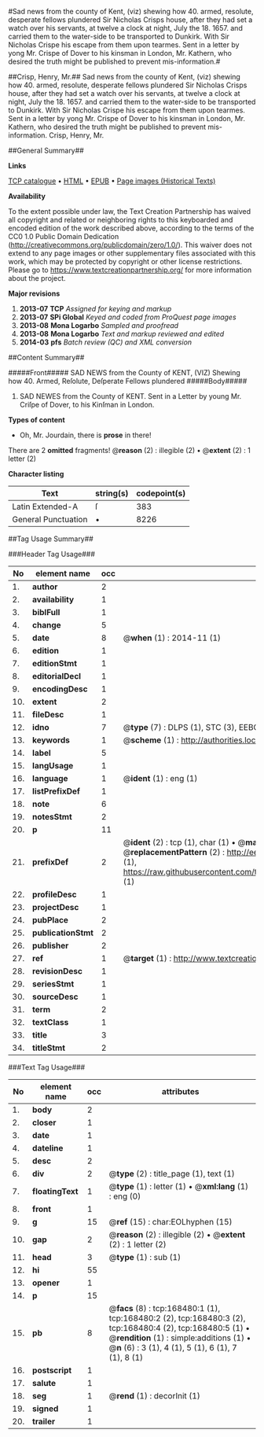 #Sad news from the county of Kent, (viz) shewing how 40. armed, resolute, desperate fellows plundered Sir Nicholas Crisps house, after they had set a watch over his servants, at twelve a clock at night, July the 18. 1657. and carried them to the water-side to be transported to Dunkirk. With Sir Nicholas Crispe his escape from them upon tearmes. Sent in a letter by yong Mr. Crispe of Dover to his kinsman in London, Mr. Kathern, who desired the truth might be published to prevent mis-information.#

##Crisp, Henry, Mr.##
Sad news from the county of Kent, (viz) shewing how 40. armed, resolute, desperate fellows plundered Sir Nicholas Crisps house, after they had set a watch over his servants, at twelve a clock at night, July the 18. 1657. and carried them to the water-side to be transported to Dunkirk. With Sir Nicholas Crispe his escape from them upon tearmes. Sent in a letter by yong Mr. Crispe of Dover to his kinsman in London, Mr. Kathern, who desired the truth might be published to prevent mis-information.
Crisp, Henry, Mr.

##General Summary##

**Links**

[TCP catalogue](http://www.ota.ox.ac.uk/tcp/)  • 
[HTML](http://tei.it.ox.ac.uk/tcp/Texts-HTML/free/A80/A80809.html)  • 
[EPUB](http://tei.it.ox.ac.uk/tcp/Texts-EPUB/free/A80/A80809.epub) • 
[Page images (Historical Texts)](https://historicaltexts.jisc.ac.uk/eebo-99866582e)

**Availability**

To the extent possible under law, the Text Creation Partnership has waived all copyright and related or neighboring rights to this keyboarded and encoded edition of the work described above, according to the terms of the CC0 1.0 Public Domain Dedication (http://creativecommons.org/publicdomain/zero/1.0/). This waiver does not extend to any page images or other supplementary files associated with this work, which may be protected by copyright or other license restrictions. Please go to https://www.textcreationpartnership.org/ for more information about the project.

**Major revisions**

1. __2013-07__ __TCP__ *Assigned for keying and markup*
1. __2013-07__ __SPi Global__ *Keyed and coded from ProQuest page images*
1. __2013-08__ __Mona Logarbo__ *Sampled and proofread*
1. __2013-08__ __Mona Logarbo__ *Text and markup reviewed and edited*
1. __2014-03__ __pfs__ *Batch review (QC) and XML conversion*

##Content Summary##

#####Front#####
SAD NEWS from the County of KENT, (VIZ) Shewing how 40. Armed, Reſolute, Deſperate Fellows plundered
#####Body#####

1. SAD NEWES from the County of KENT. Sent in a Letter by young Mr. Criſpe of Dover, to his Kinſman in London.

**Types of content**

  * Oh, Mr. Jourdain, there is **prose** in there!

There are 2 **omitted** fragments! 
 @__reason__ (2) : illegible (2)  •  @__extent__ (2) : 1 letter (2)

**Character listing**


|Text|string(s)|codepoint(s)|
|---|---|---|
|Latin Extended-A|ſ|383|
|General Punctuation|•|8226|

##Tag Usage Summary##

###Header Tag Usage###

|No|element name|occ|attributes|
|---|---|---|---|
|1.|__author__|2||
|2.|__availability__|1||
|3.|__biblFull__|1||
|4.|__change__|5||
|5.|__date__|8| @__when__ (1) : 2014-11 (1)|
|6.|__edition__|1||
|7.|__editionStmt__|1||
|8.|__editorialDecl__|1||
|9.|__encodingDesc__|1||
|10.|__extent__|2||
|11.|__fileDesc__|1||
|12.|__idno__|7| @__type__ (7) : DLPS (1), STC (3), EEBO-CITATION (1), PROQUEST (1), VID (1)|
|13.|__keywords__|1| @__scheme__ (1) : http://authorities.loc.gov/ (1)|
|14.|__label__|5||
|15.|__langUsage__|1||
|16.|__language__|1| @__ident__ (1) : eng (1)|
|17.|__listPrefixDef__|1||
|18.|__note__|6||
|19.|__notesStmt__|2||
|20.|__p__|11||
|21.|__prefixDef__|2| @__ident__ (2) : tcp (1), char (1)  •  @__matchPattern__ (2) : ([0-9\-]+):([0-9IVX]+) (1), (.+) (1)  •  @__replacementPattern__ (2) : http://eebo.chadwyck.com/downloadtiff?vid=$1&page=$2 (1), https://raw.githubusercontent.com/textcreationpartnership/Texts/master/tcpchars.xml#$1 (1)|
|22.|__profileDesc__|1||
|23.|__projectDesc__|1||
|24.|__pubPlace__|2||
|25.|__publicationStmt__|2||
|26.|__publisher__|2||
|27.|__ref__|1| @__target__ (1) : http://www.textcreationpartnership.org/docs/. (1)|
|28.|__revisionDesc__|1||
|29.|__seriesStmt__|1||
|30.|__sourceDesc__|1||
|31.|__term__|2||
|32.|__textClass__|1||
|33.|__title__|3||
|34.|__titleStmt__|2||


###Text Tag Usage###

|No|element name|occ|attributes|
|---|---|---|---|
|1.|__body__|2||
|2.|__closer__|1||
|3.|__date__|1||
|4.|__dateline__|1||
|5.|__desc__|2||
|6.|__div__|2| @__type__ (2) : title_page (1), text (1)|
|7.|__floatingText__|1| @__type__ (1) : letter (1)  •  @__xml:lang__ (1) : eng (0)|
|8.|__front__|1||
|9.|__g__|15| @__ref__ (15) : char:EOLhyphen (15)|
|10.|__gap__|2| @__reason__ (2) : illegible (2)  •  @__extent__ (2) : 1 letter (2)|
|11.|__head__|3| @__type__ (1) : sub (1)|
|12.|__hi__|55||
|13.|__opener__|1||
|14.|__p__|15||
|15.|__pb__|8| @__facs__ (8) : tcp:168480:1 (1), tcp:168480:2 (2), tcp:168480:3 (2), tcp:168480:4 (2), tcp:168480:5 (1)  •  @__rendition__ (1) : simple:additions (1)  •  @__n__ (6) : 3 (1), 4 (1), 5 (1), 6 (1), 7 (1), 8 (1)|
|16.|__postscript__|1||
|17.|__salute__|1||
|18.|__seg__|1| @__rend__ (1) : decorInit (1)|
|19.|__signed__|1||
|20.|__trailer__|1||
